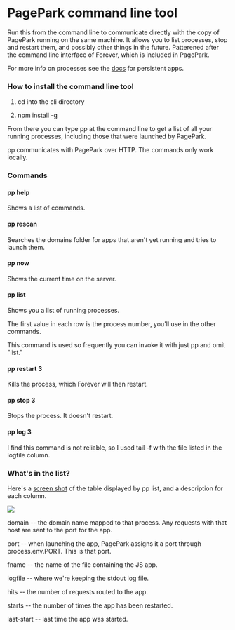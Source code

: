 # PagePark command line tool

Run this from the command line to communicate directly with the copy of PagePark running on the same machine. It allows you to list processes, stop and restart them, and possibly other things in the future. Patterened after the command line interface of Forever, which is included in PagePark.

For more info on processes see the <a href="https://github.com/scripting/pagePark/blob/master/docs/persistentapps.md">docs</a> for persistent apps. 

### How to install the command line tool

1. cd into the cli directory

2. npm install -g

From there you can type pp at the command line to get a list of all your running processes, including those that were launched by PagePark. 

pp communicates with PagePark over HTTP. The commands only work locally.

### Commands

#### pp help

Shows a list of commands.

#### pp rescan

Searches the domains folder for apps that aren't yet running and tries to launch them.

#### pp now

Shows the current time on the server.

#### pp list

Shows you a list of running processes. 

The first value in each row is the process number, you'll use in the other commands. 

This command is used so frequently you can invoke it with just pp and omit "list."

#### pp restart 3

Kills the process, which Forever will then restart. 

#### pp stop 3

Stops the process. It doesn't restart. 

#### pp log 3

I find this command is not reliable, so I used tail -f with the file listed in the logfile column.

### What's in the list?

Here's a <a href="http://scripting.com/images/2021/07/28/ppCliScreen.png">screen shot</a> of the table displayed by pp list, and a description for each column.

<img src="http://scripting.com/images/2021/07/28/ppCliScreen.png">

domain -- the domain name mapped to that process. Any requests with that host are sent to the port for the app. 

port -- when launching the app, PagePark assigns it a port through process.env.PORT. This is that port.

fname -- the name of the file containing the JS app.

logfile -- where we're keeping the stdout log file.

hits -- the number of requests routed to the app.

starts -- the number of times the app has been restarted.

last-start -- last time the app was started. 




